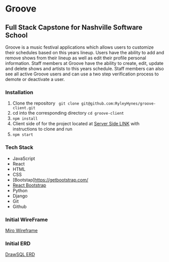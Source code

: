 # **Groove**

## **Full Stack Capstone for Nashville Software School**

Groove is a music festival applications which allows users to customize their schedules based on this years lineup. Users have the ability to add and remove shows from their lineup as well as edit their profile personal information. Staff members at Groove have the ability to create, edit, update and delete shows and artists to this years schedule. Staff members can also see all active Groove users and can use a two step verification process to demote or deactivate a user. 

### **Installation**

1) Clone the repository ` git clone git@github.com:RyleyHynes/groove-client.git`
2) cd into the corresponding directory `cd groove-client`
3) `npm install` 
4) Client side of for the project located at [Server Side LINK](https://github.com/RyleyHynes/groove-server) with instructions to clone and run
5) `npm start`

### **Tech Stack** 

* JavaScript
* React
* HTML
* CSS
* [Bootstap]https://getbootstrap.com/
* [React Bootstrap](https://react-bootstrap.github.io/getting-started/introduction)
* Python
* Django
* Git
* Github

### **Initial WireFrame**
[Miro Wireframe](https://miro.com/app/board/uXjVPa2zmLg=/) 

### **Initial ERD**
[DrawSQL ERD](https://drawsql.app/teams/rh-nss/diagrams/groove)
